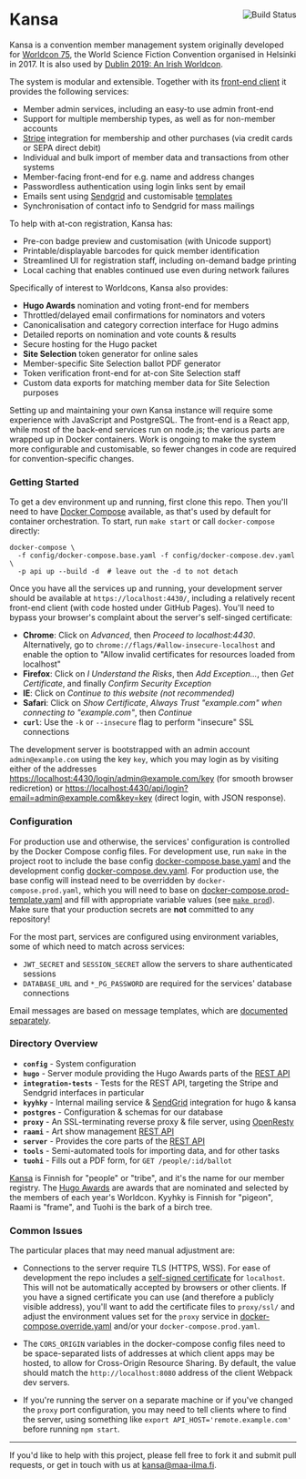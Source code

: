 <div class="main-title">
<a class="badge" href="http://travis-ci.org/maailma/kansa">
<img align="right" src="https://api.travis-ci.org/maailma/kansa.svg?branch=master" alt="Build Status">
</a>
<h1>Kansa</h1>
</div>

Kansa is a convention member management system originally developed for [Worldcon 75](http://www.worldcon.fi),
the World Science Fiction Convention organised in Helsinki in 2017. It is also used by
[Dublin 2019: An Irish Worldcon](https://dublin2019.com/).

The system is modular and extensible. Together with its
[front-end client](https://github.com/maailma/kansa-client) it provides the following services:

- Member admin services, including an easy-to use admin front-end
- Support for multiple membership types, as well as for non-member accounts
- [Stripe](https://stripe.com/) integration for membership and other purchases (via credit cards or
  SEPA direct debit)
- Individual and bulk import of member data and transactions from other systems
- Member-facing front-end for e.g. name and address changes
- Passwordless authentication using login links sent by email
- Emails sent using [Sendgrid](https://sendgrid.com/) and customisable
  [templates](config/message-templates/)
- Synchronisation of contact info to Sendgrid for mass mailings

To help with at-con registration, Kansa has:

- Pre-con badge preview and customisation (with Unicode support)
- Printable/displayable barcodes for quick member identification
- Streamlined UI for registration staff, including on-demand badge printing
- Local caching that enables continued use even during network failures

Specifically of interest to Worldcons, Kansa also provides:

- **Hugo Awards** nomination and voting front-end for members
- Throttled/delayed email confirmations for nominators and voters
- Canonicalisation and category correction interface for Hugo admins
- Detailed reports on nomination and vote counts & results
- Secure hosting for the Hugo packet
- **Site Selection** token generator for online sales
- Member-specific Site Selection ballot PDF generator
- Token verification front-end for at-con Site Selection staff
- Custom data exports for matching member data for Site Selection purposes

Setting up and maintaining your own Kansa instance will require some experience with JavaScript and
PostgreSQL. The front-end is a React app, while most of the back-end services run on node.js; the
various parts are wrapped up in Docker containers. Work is ongoing to make the system more
configurable and customisable, so fewer changes in code are required for convention-specific changes.

### Getting Started

To get a dev environment up and running, first clone this repo. Then you'll need to have
[Docker Compose](https://docs.docker.com/compose/) available, as that's used by default for
container orchestration. To start, run `make start` or call `docker-compose` directly:

```
docker-compose \
  -f config/docker-compose.base.yaml -f config/docker-compose.dev.yaml \
  -p api up --build -d  # leave out the -d to not detach
```

Once you have all the services up and running, your development server should be available at
`https://localhost:4430/`, including a relatively recent front-end client (with code hosted under
GitHub Pages). You'll need to bypass your browser's complaint about the server's self-singed
certificate:

- **Chrome**: Click on _Advanced_, then _Proceed to localhost:4430_. Alternatively, go to
  `chrome://flags/#allow-insecure-localhost` and enable the option to "Allow invalid certificates
  for resources loaded from localhost"
- **Firefox**: Click on _I Understand the Risks_, then _Add Exception..._, then _Get
  Certificate_, and finally _Confirm Security Exception_
- **IE**: Click on _Continue to this website (not recommended)_
- **Safari**: Click on _Show Certificate_, _Always Trust "example.com" when connecting to
  "example.com"_, then _Continue_
- **`curl`**: Use the `-k` or `--insecure` flag to perform "insecure" SSL connections

The development server is bootstrapped with an admin account `admin@example.com` using the key
`key`, which you may login as by visiting either of the addresses
<https://localhost:4430/login/admin@example.com/key> (for smooth browser redicretion) or
<https://localhost:4430/api/login?email=admin@example.com&key=key> (direct login, with JSON response).

### Configuration

For production use and otherwise, the services' configuration is controlled by the Docker Compose
config files. For development use, run `make` in the project root to include the base config
[docker-compose.base.yaml](config/docker-compose.base.yaml) and the development config
[docker-compose.dev.yaml](config/docker-compose.dev.yaml). For production use, the base config will
instead need to be overridden by `docker-compose.prod.yaml`, which you will need to base on
[docker-compose.prod-template.yaml](config/docker-compose.prod-template.yaml) and fill with
appropriate variable values (see [`make prod`](Makefile)). Make sure that your production secrets
are **not** committed to any repository!

For the most part, services are configured using environment variables, some of which need to match
across services:

- `JWT_SECRET` and `SESSION_SECRET` allow the servers to share authenticated sessions
- `DATABASE_URL` and `*_PG_PASSWORD` are required for the services' database connections

Email messages are based on message templates, which are
[documented separately](config/message-templates/README.md).

### Directory Overview

- **`config`** - System configuration
- **`hugo`** - Server module providing the Hugo Awards parts of the [REST API](docs/hugo.md)
- **`integration-tests`** - Tests for the REST API, targeting the Stripe and Sendgrid interfaces in particular
- **`kyyhky`** - Internal mailing service & [SendGrid](https://sendgrid.com/) integration for hugo & kansa
- **`postgres`** - Configuration & schemas for our database
- **`proxy`** - An SSL-terminating reverse proxy & file server, using [OpenResty](https://openresty.org/)
- **`raami`** - Art show management [REST API](docs/raami.md)
- **`server`** - Provides the core parts of the [REST API](docs/index.md)
- **`tools`** - Semi-automated tools for importing data, and for other tasks
- **`tuohi`** - Fills out a PDF form, for `GET /people/:id/ballot`

[Kansa](https://en.wiktionary.org/wiki/kansa#Finnish) is Finnish for "people" or "tribe", and it's
the name for our member registry. The [Hugo Awards](http://www.thehugoawards.org/) are awards that
are nominated and selected by the members of each year's Worldcon. Kyyhky is Finnish for "pigeon",
Raami is "frame", and Tuohi is the bark of a birch tree.

### Common Issues

The particular places that may need manual adjustment are:

- Connections to the server require TLS (HTTPS, WSS). For ease of development the repo includes a
  [self-signed certificate](http://www.selfsignedcertificate.com/) for `localhost`. This will not
  be automatically accepted by browsers or other clients. If you have a signed certificate you can
  use (and therefore a publicly visible address), you'll want to add the certificate files to
  `proxy/ssl/` and adjust the environment values set for the `proxy` service in
  [docker-compose.override.yaml](config/docker-compose.override.yaml) and/or your
  `docker-compose.prod.yaml`.

- The `CORS_ORIGIN` variables in the docker-compose config files need to be space-separated lists of
  addresses at which client apps may be hosted, to allow for Cross-Origin Resource Sharing. By
  default, the value should match the `http://localhost:8080` address of the client Webpack dev
  servers.

- If you're running the server on a separate machine or if you've changed the `proxy` port
  configuration, you may need to tell clients where to find the server, using something like
  `export API_HOST='remote.example.com'` before running `npm start`.

---

If you'd like to help with this project, please fell free to fork it and submit pull requests, or
get in touch with us at [kansa@maa-ilma.fi](mailto:kansa@maa-ilma.fi).
